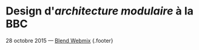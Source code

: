 
# Design d'*architecture modulaire* à la BBC


28 octobre 2015 — [Blend Webmix](http://www.blendwebmix.com/) {.footer}

